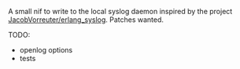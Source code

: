 
A small nif to write to the local syslog daemon inspired by the project [JacobVorreuter/erlang_syslog](http://github.com/JacobVorreuter/erlang_syslog). Patches wanted.

TODO:

 * openlog options
 * tests


